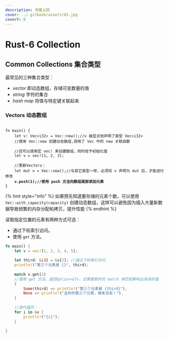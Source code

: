 ```yaml
---
description: 书接上回
cover: ../.gitbook/assets/01.jpg
coverY: 0
---
```


# Rust-6 Collection

## Common Collections 集合类型  <a href="#ji-he-lei-xing" id="ji-he-lei-xing"></a>

最常见的三种集合类型：

* _vector_ 即动态数组，存储可变数量的值
* _string_ 字符的集合
* _hash map_ 将值与特定键关联起来

### Vectors 动态数组 <a href="#storing-lists-of-values-with-vectors" id="storing-lists-of-values-with-vectors"></a>



<pre class="language-rust"><code class="lang-rust">
fn main() {
    let v: Vec&#x3C;i32> = Vec::new();//v 被显式地声明了类型 Vec&#x3C;i32>
    //使用 Vec::new 创建动态数组,调用了 Vec 中的 new 关联函数
    
    //还可以使用宏 vec! 来创建数组，同时给予初始化值
    let v = vec![1, 2, 3];
    
    //更新Vectors：
    let mut v = Vec::new();//与其它类型一样，必须将 v 声明为 mut 后，才能进行修改
<strong>    v.push(1);//使用 push 方法向数组尾部添加元素
</strong>}
</code></pre>

{% hint style="info" %}
如果预先知道要存储的元素个数，可以使用 `Vec::with_capacity(capacity)` 创建动态数组，这样可以避免因为插入大量新数据导致频繁的内存分配和拷贝，提升性能
{% endhint %}

读取指定位置的元素有两种方式可选：

* 通过下标索引访问。
* 使用 `get` 方法。

```rust
fn main() {
    let v = vec![1, 2, 3, 4, 5];
    
    let third: &i32 = &v[2]; //通过下标索引访问
    println!("第三个元素是 {}", third);
    
    match v.get(2) 
    //使用 get 方法，返回Option<&T>，还需要额外的 match 来匹配解构出具体的值
    { 
        Some(third) => println!("第三个元素是 {third}"),
        None => println!("去你的第三个元素，根本没有！"),
    }
    
    //迭代遍历：
    for i in &v {
        println!("{i}");
    }

}
```
